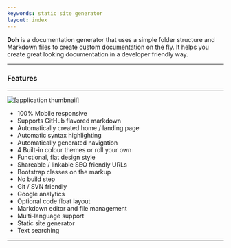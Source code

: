 ```yaml
---
keywords: static site generator
layout: index
---
```

<p class="lead">
   <strong>Doh</strong> is a documentation generator that uses a
   simple folder structure and Markdown files to create custom
   documentation on the fly. It helps you create great looking
   documentation in a developer friendly way.
</p>

<hr class="subtle"/>
<h3>Features</h3>
<hr class="subtle"/>

<div class="app-thumbnail pull-right">
   <img alt="[application thumbnail]" src="[% links.images %]app-thumbs.png">
</div>

* 100% Mobile responsive
* Supports GitHub flavored markdown
* Automatically created home / landing page
* Automatic syntax highlighting
* Automatically generated navigation
* 4 Built-in colour themes or roll your own
* Functional, flat design style
* Shareable / linkable SEO friendly URLs
* Bootstrap classes on the markup
* No build step
* Git / SVN friendly
* Google analytics
* Optional code float layout
* Markdown editor and file management
* Multi-language support
* Static site generator
* Text searching

<div class="clear"></div>
<hr class="subtle"/>
